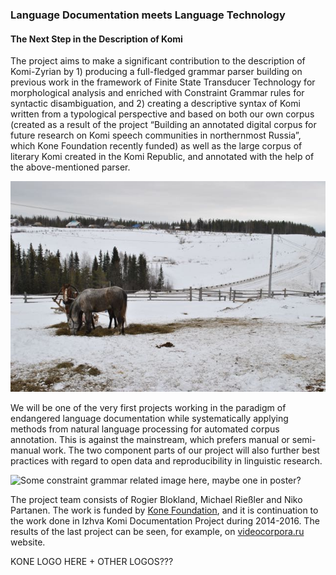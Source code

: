 ### Language Documentation meets Language Technology

#### The Next Step in the Description of Komi

The project aims to make a significant contribution to the description of Komi-Zyrian by 1) producing a full-fledged grammar parser building on previous work in the framework of Finite State Transducer Technology for morphological analysis and enriched with Constraint Grammar rules for syntactic disambiguation, and 2) creating a descriptive syntax of Komi written from a typological perspective and based on both our own corpus (created as a result of the project “Building an annotated digital corpus for future research on Komi speech communities in northernmost Russia”, which Kone Foundation recently funded) as well as the large corpus of literary Komi created in the Komi Republic, and annotated with the help of the above-mentioned parser. 

![Kelćijur village, 15.3.2014, Rogier Blokland](media/2014_03_15_23-030.jpg)

We will be one of the very first projects working in the paradigm of endangered language documentation while systematically applying methods from natural language processing for automated corpus annotation. This is against the mainstream, which prefers manual or semi-manual work. The two component parts of our project will also further best practices with regard to open data and reproducibility in linguistic research.

![Some constraint grammar related image here, maybe one in poster?](add_image_path_here)

The project team consists of Rogier Blokland, Michael Rießler and Niko Partanen. The work is funded by [Kone Foundation](http://www.koneensaatio.fi), and it is continuation to the work done in Izhva Komi Documentation Project during 2014-2016. The results of the last project can be seen, for example, on [videocorpora.ru](http://videocorpora.ru) website.

KONE LOGO HERE + OTHER LOGOS???

<!-- ![](media/Black-KoneFoundation-logo1-small.jpg)-->
